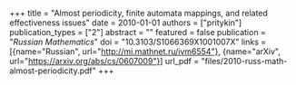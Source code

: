 +++
title = "Almost periodicity, finite automata mappings, and related effectiveness issues"
date = 2010-01-01
authors = ["pritykin"]
publication_types = ["2"]
abstract = ""
featured = false
publication = "*Russian Mathematics*"
doi = "10.3103/S1066369X1001007X"
links = [{name="Russian", url="http://mi.mathnet.ru/ivm6554"},
         {name="arXiv", url="https://arxiv.org/abs/cs/0607009"}]
url_pdf = "files/2010-russ-math-almost-periodicity.pdf"
+++

